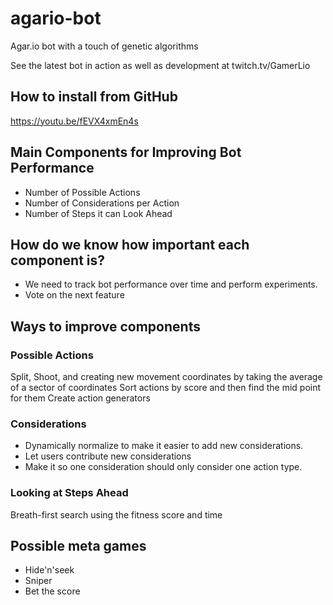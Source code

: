 # agario-bot
Agar.io bot with a touch of genetic algorithms

See the latest bot in action as well as development at
twitch.tv/GamerLio

## How to install from GitHub
https://youtu.be/fEVX4xmEn4s

## Main Components for Improving Bot Performance
* Number of Possible Actions
* Number of Considerations per Action
* Number of Steps it can Look Ahead

## How do we know how important each component is?

* We need to track bot performance over time and perform experiments.
* Vote on the next feature

## Ways to improve components
### Possible Actions
Split, Shoot, and creating new movement coordinates by taking the average of a sector of coordinates
Sort actions by score and then find the mid point for them
Create action generators

### Considerations
* Dynamically normalize to make it easier to add new considerations.
* Let users contribute new considerations
* Make it so one consideration should only consider one action type.

### Looking at Steps Ahead
Breath-first search using the fitness score and time

## Possible meta games
* Hide'n'seek
* Sniper
* Bet the score
